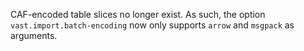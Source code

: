 CAF-encoded table slices no longer exist. As such, the option
`vast.import.batch-encoding` now only supports `arrow` and `msgpack` as
arguments.
